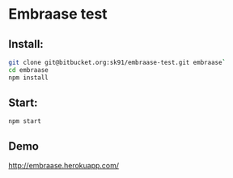 Embraase test
==============


Install:
--------

```bash
git clone git@bitbucket.org:sk91/embraase-test.git embraase`
cd embraase
npm install
```

Start:
-------

`npm start`

Demo
-----

http://embraase.herokuapp.com/
